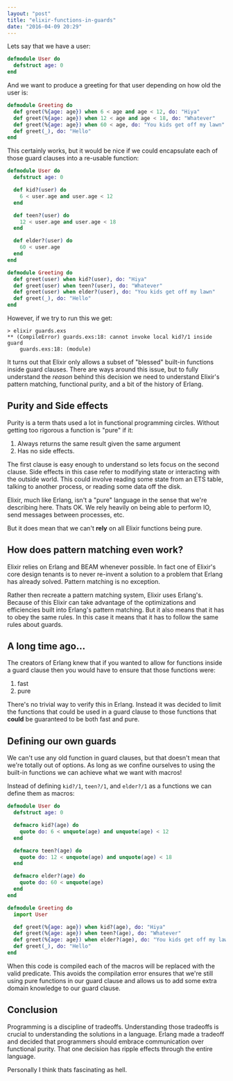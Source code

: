 ```yaml
---
layout: "post"
title: "elixir-functions-in-guards"
date: "2016-04-09 20:29"
---
```


Lets say that we have a user:

```elixir
defmodule User do
  defstruct age: 0
end
```

And we want to produce a greeting for that user depending on how old the user is:

```elixir
defmodule Greeting do
  def greet(%{age: age}) when 6 < age and age < 12, do: "Hiya"
  def greet(%{age: age}) when 12 < age and age < 18, do: "Whatever"
  def greet(%{age: age}) when 60 < age, do: "You kids get off my lawn"
  def greet(_), do: "Hello"
end
```

This certainly works, but it would be nice if we could encapsulate each of those guard clauses into a re-usable function:

```elixir
defmodule User do
  defstruct age: 0

  def kid?(user) do
    6 < user.age and user.age < 12
  end

  def teen?(user) do
    12 < user.age and user.age < 18
  end

  def elder?(user) do
    60 < user.age
  end
end

defmodule Greeting do
  def greet(user) when kid?(user), do: "Hiya"
  def greet(user) when teen?(user), do: "Whatever"
  def greet(user) when elder?(user), do: "You kids get off my lawn"
  def greet(_), do: "Hello"
end
```

However, if we try to run this we get:

```console
> elixir guards.exs
** (CompileError) guards.exs:18: cannot invoke local kid?/1 inside guard
    guards.exs:18: (module)
```

It turns out that Elixir only allows a subset of "blessed" built-in functions inside guard clauses. There are ways around this issue, but to fully understand the *reason* behind this decision we need to understand Elixir's pattern matching, functional purity, and a bit of the history of Erlang.

## Purity and Side effects

Purity is a term thats used a lot in functional programming circles. Without getting too rigorous a function is "pure" if it:

1) Always returns the same result given the same argument
2) Has no side effects.

The first clause is easy enough to understand so lets focus on the second clause. Side effects in this case refer to modifying state or interacting with the outside world. This could involve reading some state from an ETS table, talking to another process, or reading some data off the disk.

Elixir, much like Erlang, isn't a "pure" language in the sense that we're describing here. Thats OK. We rely heavily on being able to perform IO, send messages between processes, etc.

But it does mean that we can't **rely** on all Elixir functions being pure.

## How does pattern matching even work?

Elixir relies on Erlang and BEAM whenever possible. In fact one of Elixir's core design tenants is to never re-invent a solution to a problem that Erlang has already solved. Pattern matching is no exception.

Rather then recreate a pattern matching system, Elixir uses Erlang's. Because of this Elixir can take advantage of the optimizations and efficiencies built into Erlang's pattern matching. But it also means that it has to obey the same rules. In this case it means that it has to follow the same rules about guards.

## A long time ago...

The creators of Erlang knew that if you wanted to allow for functions inside a guard clause then you would have to ensure that those functions were:

1) fast
2) pure

There's no trivial way to verify this in Erlang. Instead it was decided to limit the functions that could be used in a guard clause to those functions that **could** be guaranteed to be both fast and pure.

## Defining our own guards

We can't use any old function in guard clauses, but that doesn't mean that we're totally out of options. As long as we confine ourselves to using the built-in functions we can achieve what we want with macros!

Instead of defining `kid?/1`, `teen?/1`, and `elder?/1` as a functions we can define them as macros:

```elixir
defmodule User do
  defstruct age: 0

  defmacro kid?(age) do
    quote do: 6 < unquote(age) and unquote(age) < 12
  end

  defmacro teen?(age) do
    quote do: 12 < unquote(age) and unquote(age) < 18
  end

  defmacro elder?(age) do
    quote do: 60 < unquote(age)
  end
end

defmodule Greeting do
  import User

  def greet(%{age: age}) when kid?(age), do: "Hiya"
  def greet(%{age: age}) when teen?(age), do: "Whatever"
  def greet(%{age: age}) when elder?(age), do: "You kids get off my lawn"
  def greet(_), do: "Hello"
end
```

When this code is compiled each of the macros will be replaced with the valid predicate. This avoids the compilation error ensures that we're still using pure functions in our guard clause and allows us to add some extra domain knowledge to our guard clause.

## Conclusion

Programming is a discipline of tradeoffs. Understanding those tradeoffs is crucial to understanding the solutions in a language. Erlang made a tradeoff and decided that programmers should embrace communication over functional purity. That one decision has ripple effects through the entire language.

Personally I think thats fascinating as hell.
